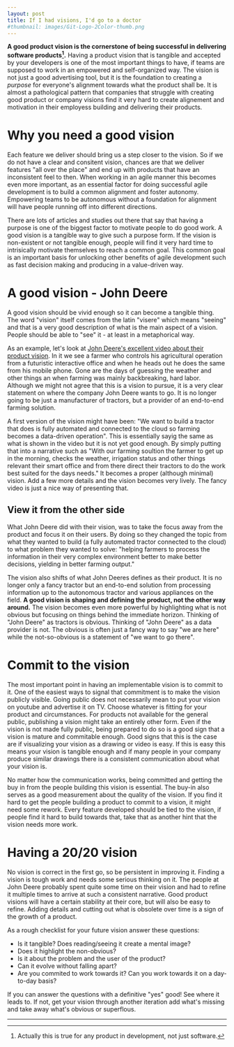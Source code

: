 ```yaml
---
layout: post
title: If I had visions, I'd go to a doctor
#thumbnail: images/Git-Logo-2Color-thumb.png
---
```


**A good product vision is the cornerstone of being successful in delivering software products[^1].** Having a product vision that is tangible and accepted by your developers is one of the most important things to have, if teams are supposed to work in an empowered and self-organized way. The vision is not just a good advertising tool, but it is the foundation to creating a *purpose* for everyone's alignment towards what the product shall be. It is almost a pathological pattern that companies that struggle with creating good product or company visions find it very hard to create alignement and motivation in their employess building and delivering their products. 

# Why you need a good vision

Each feature we deliver should bring us a step closer to the vision. So if we do not have a clear and consitent vision, chances are that we deliver features "all over the place" and end up with products that have an inconsistent feel to then. When working in an agile manner this becomes even more important, as an essential factor for doing successful agile development is to build a common alignment and foster autonomy. Empowering teams to be autonomous without a foundation for alignment will have people running off into different directions. 

There are lots of articles and studies out there that say that having a purpose is one of the biggest factor to motivate people to do good work. A good vision is a tangible way to give such a purpose form. If the vision is non-existent or not tangible enough, people will find it very hard time to intrisically motivate themselves to reach a common goal. This common goal is an important basis for unlocking other benefits of agile development such as fast decision making and producing in a value-driven way. 

# A good vision - John Deere

A good vision should be vivid enough so it can become a tangible thing. The word "vision" itself comes from the latin "visere" which means "seeing" and that is a very good description of what is the main aspect of a vision. People should be able to "see" it - at least in a metaphorical way.

As an example, let's look at [John Deere's  excellent video about their product vision](https://www.youtube.com/watch?v=t08nOEkrX-I). In it we see a farmer who controls his agricultural operation from a futuristic interactive office and when he heads out he does the same from his mobile phone. Gone are the days of guessing the weather and other things an when farming was mainly backbreaking, hard labor. Although we might not agree that this is a vision to pursue, it is a very clear statement on where the company John Deere wants to go. It is no longer going to be just a manufacturer of tractors, but a provider of an end-to-end farming solution. 

A first version of the vision might have been:  "We want to build a tractor that does is fully automated and connected to the cloud so farming becomes a data-driven operation". This is essentially sayig the same as what is shown in the video but it is not yet good enough. By simply putting that into a narrative such as "With our farming soultion the farmer to get up in the morning, checks the weather, irrigation status and other things relevant their smart office and from there direct their tractors to do the work best suited for the days needs." It  becomes a proper (although minimal) vision. Add a few more details and the vision becomes very lively. The fancy video is just a nice way of presenting that. 

## View it from the other side 

What John Deere did with their vision, was to take the focus away from the product and focus it on their users. By doing so they changed the topic from what they wanted to build (a fully automated tractor connected to the cloud) to what problem they wanted to solve: "helping farmers to process the information in their very complex environment better to make better decisions, yielding in better farming output."

The vision also shifts of what John Deeres defines as their product. It is no longer only a fancy tractor but an end-to-end solution from processing information up to the autonomous tractor and various appliances on the field. **A good vision is shaping and defining the product, not the other way around.** The vision becomes even more powerful by highlighting what is not obvious but focusing on things behind the immediate horizon. Thinking of "John Deere" as tractors is obvious. Thinking of "John Deere" as a data provider is not. The obvious is often just a fancy way to say "we are here" while the not-so-obvious is a statement of "we want to go there".


# Commit to the vision

The most important point in having an implementable vision is to commit to it. One of the easiest ways to signal that commitment is to make the vision publicly visible. Going public does not necessarily mean to put your vision on youtube and advertise it on TV. Choose whatever is fitting for your product and circumstances. For products not available for the general public, publishing a vision might take an entirely other form. Even if the vision is not made fully public, being prepared to do so is a good sign that a vision is mature and commitable enough. Good signs that this is the case are if visualizing your vision as a drawing or video is easy. If this is easy this means your vision is tangible enough and if many people in your company produce similar drawings there is a consistent communication about what your vision is. 

No matter how the communication works, being committed and getting the buy in from the people building this vision is essential. The buy-in also serves as a good measurement about the quality of the vision. If you find it hard to get the people building a product to commit to a vision, it might need some rework. 
Every feature developed should be tied to the vision, if people find it hard to build towards that, take that as another hint that the vision needs more work. 



# Having a 20/20 vision

No vision is correct in the first go, so be persistent in improving it. Finding a vision is tough work and needs some serious thinking on it. The people at John Deere probably spent quite some time on their vision and had to refine it multiple times to arrive at such a consistent narrative. 
Good product visions will have a certain stability at their core, but will also be easy to refine. Adding details and cutting out what is obsolete over time is a sign of the growth of a product. 

As a rough checklist for your future vision answer these questions: 

 * Is it tangible? Does reading/seeing it create a mental image? 
 * Does it highlight the non-obvious? 
 * Is it about the problem and the user of the product? 
 * Can it evolve without falling apart?
 * Are you commited to work towards it? Can you work towards it on a day-to-day basis?

If you can answer the questions with a definitive "yes" good! See where it leads to. If not, get your vision through another iteration add what's missing and take away what's obvious or superflous. 

 ---
[^1]:Actually this is true for any product in development, not just software.
